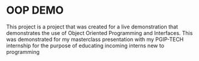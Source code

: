 # OOP DEMO
This project is a project that was created for a live demonstration that demonstrates the use of Object Oriented Programming and Interfaces. This was demonstrated for my masterclass presentation with my PGIP-TECH internship for the purpose of educating incoming interns new to programming
